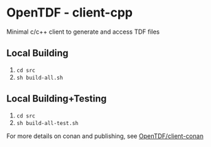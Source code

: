 # OpenTDF - client-cpp
Minimal c/c++ client to generate and access TDF files

## Local Building

1. `cd src`
1. `sh build-all.sh`

## Local Building+Testing

1. `cd src`
1. `sh build-all-test.sh`

For more details on conan and publishing, see [OpenTDF/client-conan](https://github.com/opentdf/client-conan)
